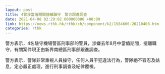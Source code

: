 ```yaml
---
layout: post
title: 4警涉當值期間擅離職守　警方跟進調查
date: 2021-04-08 02:29:02.000000000 +08:00
link: https://news.rthk.hk/rthk/ch/component/k2/1584666-20210408.htm
categories: rthk
---
```


警方表示，4名駐守機場警區刑事部的警員，涉嫌去年8月中當值期間，擅離職守，有關案件現正由新界南總區刑事部跟進調查。

警方表示，警隊非常重視人員操守，任何人員干犯違法行為，警隊絕不容忍及姑息，定必嚴正處理，進行刑事調查及紀律覆檢。
